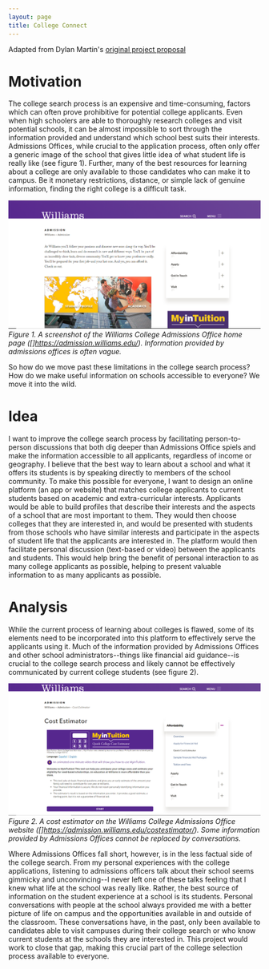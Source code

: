 ```yaml
---
layout: page
title: College Connect
---
```

Adapted from Dylan Martin's [original project proposal](https://dylan-martin.github.io/indproposal/)

# Motivation

The college search process is an expensive and time-consuming, factors which can often prove prohibitive for potential college applicants.  Even when high schoolers are able to thoroughly research colleges and visit potential schools, it can be almost impossible to sort through the information provided and understand which school best suits their interests.  Admissions Offices, while crucial to the application process, often only offer a generic image of the school that gives little idea of what student life is really like (see figure 1).  Further, many of the best resources for learning about a college are only available to those candidates who can make it to campus.  Be it monetary restrictions, distance, or simple lack of genuine information, finding the right college is a difficult task.

![Williams Admissions Home Page](img/admissions.png)
*Figure 1. A screenshot of the Williams College Admissions Office home page ([]https://admission.williams.edu/).  Information provided by admissions offices is often vague.*

So how do we move past these limitations in the college search process?  How do we make useful information on schools accessible to everyone?  We move it into the wild.

# Idea

I want to improve the college search process by facilitating person-to-person discussions that both dig deeper than Admissions Office spiels and make the information accessible to all applicants, regardless of income or geography.  I believe that the best way to learn about a school and what it offers its students is by speaking directly to members of the school community.  To make this possible for everyone, I want to design an online platform (an app or website) that matches college applicants to current students based on academic and extra-curricular interests.  Applicants would be able to build profiles that describe their interests and the aspects of a school that are most important to them.  They would then choose colleges that they are interested in, and would be presented with students from those schools who have similar interests and participate in the aspects of student life that the applicants are interested in.  The platform would then facilitate personal discussion (text-based or video) between the applicants and students.  This would help bring the benefit of personal interaction to as many college applicants as possible, helping to present valuable information to as many applicants as possible.

# Analysis

While the current process of learning about colleges is flawed, some of its elements need to be incorporated into this platform to effectively serve the applicants using it.  Much of the information provided by Admissions Offices and other school administrators--things like financial aid guidance--is crucial to the college search process and likely cannot be effectively communicated by current college students (see figure 2).

![Cost Estimator](img/admissionsfa.png)
*Figure 2.  A cost estimator on the Williams College Admissions Office website ([]https://admission.williams.edu/costestimator/).  Some information provided by Admissions Offices cannot be replaced by conversations.*

Where Admissions Offices fall short, however, is in the less factual side of the college search.  From my personal experiences with the college applications, listening to admissions officers talk about their school seems gimmicky and unconvincing--I never left one of these talks feeling that I knew what life at the school was really like.  Rather, the best source of information on the student experience at a school is its students.  Personal conversations with people at the school always provided me with a better picture of life on campus and the opportunities available in and outside of the classroom.  These conversations have, in the past, only been available to candidates able to visit campuses during their college search or who know current students at the schools they are interested in.  This project would work to close that gap, making this crucial part of the college selection process available to everyone.
